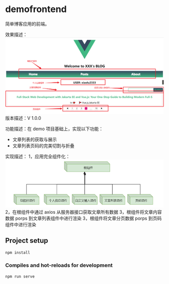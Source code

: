 # demofrontend

简单博客应用的前端。

效果描述：
![img_1.png](img_1.png)
版本描述：V 1.0.0 

功能描述：在 demo 项目基础上，实现以下功能：
- 文章列表的获取与展示
- 文章列表页码的完美切割与折叠

实现描述：
1，应用完全组件化：
![img.png](img.png)
2，在根组件中通过 axios 从服务器接口获取文章所有数据
3，根组件将文章内容数据 porps 到文章列表组件中进行渲染
3，根组件将文章分页数据 porps 到页码组件中进行渲染


## Project setup
```
npm install
```

### Compiles and hot-reloads for development
```
npm run serve
```